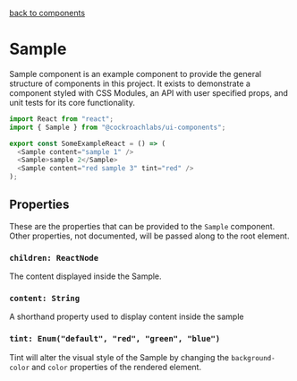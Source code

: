 [back to components](../README.md)

# Sample

Sample component is an example component to provide the general structure of components in this project. It exists to demonstrate a component styled with CSS Modules, an API with user specified props, and unit tests for its core functionality.

```javascript
import React from "react";
import { Sample } from "@cockroachlabs/ui-components";

export const SomeExampleReact = () => (
  <Sample content="sample 1" />
  <Sample>sample 2</Sample>
  <Sample content="red sample 3" tint="red" />
);
```

## Properties

These are the properties that can be provided to the `Sample` component. Other properties, not documented, will be passed along to the root element.

### `children: ReactNode`

The content displayed inside the Sample.

### `content: String`

A shorthand property used to display content inside the sample

### `tint: Enum("default", "red", "green", "blue")`

Tint will alter the visual style of the Sample by changing the `background-color` and `color` properties of the rendered element.
